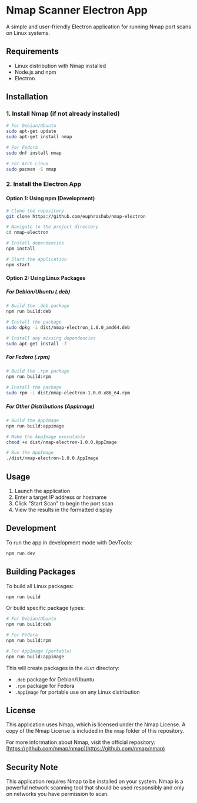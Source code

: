 # Nmap Scanner Electron App

A simple and user-friendly Electron application for running Nmap port scans on Linux systems.

## Requirements

- Linux distribution with Nmap installed
- Node.js and npm
- Electron

## Installation

### 1. Install Nmap (if not already installed)

```bash
# For Debian/Ubuntu
sudo apt-get update
sudo apt-get install nmap

# For Fedora
sudo dnf install nmap

# For Arch Linux
sudo pacman -S nmap
```

### 2. Install the Electron App

#### Option 1: Using npm (Development)

```bash
# Clone the repository
git clone https://github.com/euphroshub/nmap-electron

# Navigate to the project directory
cd nmap-electron

# Install dependencies
npm install

# Start the application
npm start
```

#### Option 2: Using Linux Packages

##### For Debian/Ubuntu (.deb)
```bash
# Build the .deb package
npm run build:deb

# Install the package
sudo dpkg -i dist/nmap-electron_1.0.0_amd64.deb

# Install any missing dependencies
sudo apt-get install -f
```

##### For Fedora (.rpm)
```bash
# Build the .rpm package
npm run build:rpm

# Install the package
sudo rpm -i dist/nmap-electron-1.0.0.x86_64.rpm
```

##### For Other Distributions (AppImage)
```bash
# Build the AppImage
npm run build:appimage

# Make the AppImage executable
chmod +x dist/nmap-electron-1.0.0.AppImage

# Run the AppImage
./dist/nmap-electron-1.0.0.AppImage
```

## Usage

1. Launch the application
2. Enter a target IP address or hostname
3. Click "Start Scan" to begin the port scan
4. View the results in the formatted display

## Development

To run the app in development mode with DevTools:
```bash
npm run dev
```

## Building Packages

To build all Linux packages:
```bash
npm run build
```

Or build specific package types:
```bash
# For Debian/Ubuntu
npm run build:deb

# For Fedora
npm run build:rpm

# For AppImage (portable)
npm run build:appimage
```

This will create packages in the `dist` directory:
- `.deb` package for Debian/Ubuntu
- `.rpm` package for Fedora
- `.AppImage` for portable use on any Linux distribution

## License

This application uses Nmap, which is licensed under the Nmap License. A copy of the Nmap License is included in the `nmap` folder of this repository.

For more information about Nmap, visit the official repository: [https://github.com/nmap/nmap](https://github.com/nmap/nmap)

## Security Note

This application requires Nmap to be installed on your system. Nmap is a powerful network scanning tool that should be used responsibly and only on networks you have permission to scan.